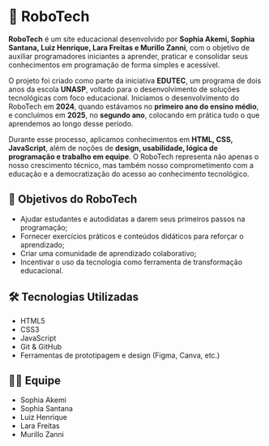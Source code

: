 # 🤖 RoboTech

**RoboTech** é um site educacional desenvolvido por **Sophia Akemi, Sophia Santana, Luiz Henrique, Lara Freitas e Murillo Zanni**, com o objetivo de auxiliar programadores iniciantes a aprender, praticar e consolidar seus conhecimentos em programação de forma simples e acessível.

O projeto foi criado como parte da iniciativa **EDUTEC**, um programa de dois anos da escola **UNASP**, voltado para o desenvolvimento de soluções tecnológicas com foco educacional. Iniciamos o desenvolvimento do RoboTech em **2024**, quando estávamos no **primeiro ano do ensino médio**, e concluímos em **2025**, no **segundo ano**, colocando em prática tudo o que aprendemos ao longo desse período.

Durante esse processo, aplicamos conhecimentos em **HTML, CSS, JavaScript**, além de noções de **design, usabilidade, lógica de programação e trabalho em equipe**. O RoboTech representa não apenas o nosso crescimento técnico, mas também nosso comprometimento com a educação e a democratização do acesso ao conhecimento tecnológico.

## 🚀 Objetivos do RoboTech

- Ajudar estudantes e autodidatas a darem seus primeiros passos na programação;
- Fornecer exercícios práticos e conteúdos didáticos para reforçar o aprendizado;
- Criar uma comunidade de aprendizado colaborativo;
- Incentivar o uso da tecnologia como ferramenta de transformação educacional.

## 🛠️ Tecnologias Utilizadas

- HTML5  
- CSS3  
- JavaScript  
- Git & GitHub  
- Ferramentas de prototipagem e design (Figma, Canva, etc.)

## 👩‍💻 Equipe

- Sophia Akemi  
- Sophia Santana  
- Luiz Henrique  
- Lara Freitas  
- Murillo Zanni


